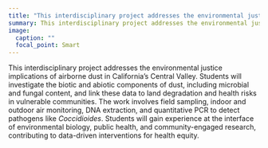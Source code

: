 ```yaml
---
title: "This interdisciplinary project addresses the environmental justice implications of airborne dust in California’s Central Valley. Students will investigate the biotic and abiotic components of dust, including microbial and fungal content, and link these data to land degradation and health risks in vulnerable communities. The work involves field sampling, indoor and outdoor air monitoring, DNA extraction, and quantitative PCR to detect pathogens like *Coccidioides*. Students will gain experience at the interface of environmental biology, public health, and community-engaged research, contributing to data-driven interventions for health equity."
summary: This interdisciplinary project addresses the environmental justice implications of airborne dust in California’s Central Valley. Students will investigate the b...
image:
  caption: ""
  focal_point: Smart
---
```


This interdisciplinary project addresses the environmental justice implications of airborne dust in California’s Central Valley. Students will investigate the biotic and abiotic components of dust, including microbial and fungal content, and link these data to land degradation and health risks in vulnerable communities. The work involves field sampling, indoor and outdoor air monitoring, DNA extraction, and quantitative PCR to detect pathogens like *Coccidioides*. Students will gain experience at the interface of environmental biology, public health, and community-engaged research, contributing to data-driven interventions for health equity.
